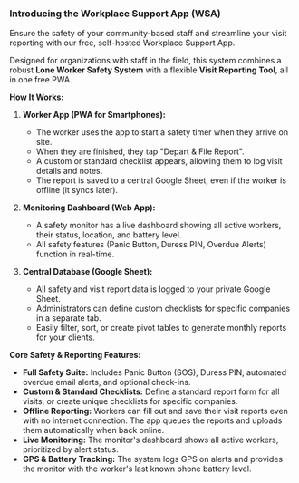 ### **Introducing the Workplace Support App (WSA)**

Ensure the safety of your community-based staff and streamline your visit reporting with our free, self-hosted Workplace Support App.

Designed for organizations with staff in the field, this system combines a robust **Lone Worker Safety System** with a flexible **Visit Reporting Tool**, all in one free PWA.

**How It Works:**

1.  **Worker App (PWA for Smartphones):**
    * The worker uses the app to start a safety timer when they arrive on site.
    * When they are finished, they tap "Depart & File Report".
    * A custom or standard checklist appears, allowing them to log visit details and notes.
    * The report is saved to a central Google Sheet, even if the worker is offline (it syncs later).

2.  **Monitoring Dashboard (Web App):**
    * A safety monitor has a live dashboard showing all active workers, their status, location, and battery level.
    * All safety features (Panic Button, Duress PIN, Overdue Alerts) function in real-time.

3.  **Central Database (Google Sheet):**
    * All safety and visit report data is logged to your private Google Sheet.
    * Administrators can define custom checklists for specific companies in a separate tab.
    * Easily filter, sort, or create pivot tables to generate monthly reports for your clients.

**Core Safety & Reporting Features:**

* **Full Safety Suite:** Includes Panic Button (SOS), Duress PIN, automated overdue email alerts, and optional check-ins.
* **Custom & Standard Checklists:** Define a standard report form for all visits, or create unique checklists for specific companies.
* **Offline Reporting:** Workers can fill out and save their visit reports even with no internet connection. The app queues the reports and uploads them automatically when back online.
* **Live Monitoring:** The monitor's dashboard shows all active workers, prioritized by alert status.
* **GPS & Battery Tracking:** The system logs GPS on alerts and provides the monitor with the worker's last known phone battery level.
